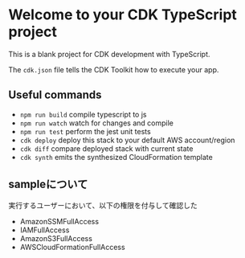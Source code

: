 # Welcome to your CDK TypeScript project

This is a blank project for CDK development with TypeScript.

The `cdk.json` file tells the CDK Toolkit how to execute your app.

## Useful commands

* `npm run build`   compile typescript to js
* `npm run watch`   watch for changes and compile
* `npm run test`    perform the jest unit tests
* `cdk deploy`      deploy this stack to your default AWS account/region
* `cdk diff`        compare deployed stack with current state
* `cdk synth`       emits the synthesized CloudFormation template

## sampleについて
実行するユーザーにおいて、以下の権限を付与して確認した

- AmazonSSMFullAccess
- IAMFullAccess
- AmazonS3FullAccess
- AWSCloudFormationFullAccess